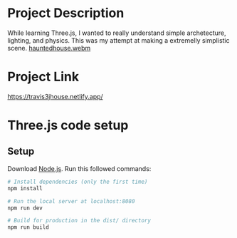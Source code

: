 # Project Description

While learning Three.js, I wanted to really understand simple archetecture, lighting, and physics. This was my attempt at making a extremelly simplistic scene. 
[hauntedhouse.webm](https://user-images.githubusercontent.com/41456635/192083779-537d3fd5-915d-4def-aac6-64f9410b9502.webm)


# Project Link

https://travis3jhouse.netlify.app/


# Three.js code setup

## Setup
Download [Node.js](https://nodejs.org/en/download/).
Run this followed commands:

``` bash
# Install dependencies (only the first time)
npm install

# Run the local server at localhost:8080
npm run dev

# Build for production in the dist/ directory
npm run build
```


